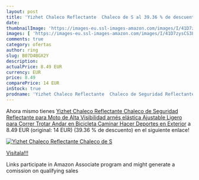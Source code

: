 ```yaml
---
layout: post
title: 'Yizhet Chaleco Reflectante  Chaleco de S al 39.36 % de descuento'
date: 
thumbnailImage: 'https://images-eu.ssl-images-amazon.com/images/I/41D7zysCS3L._SL200_.jpg'
images: [ 'https://images-eu.ssl-images-amazon.com/images/I/41D7zysCS3L._SL200_.jpg' ]
comments: true
category: ofertas
author: ring
slug: B07D4BGX2Y
description:
actualPrice: 8.49 EUR
currency: EUR
price: 8.49
comparePrice: 14 EUR
inStock: true
prodname: 'Yizhet Chaleco Reflectante  Chaleco de Seguridad Reflectante para Moto de Alta Visibilidad arnés elástica Ajustable Ligero para Correr  Trotar  Andar en Bicicleta  Caminar  Hacer Deportes en Exterior'
---
```


Ahora mismo tienes [Yizhet Chaleco Reflectante  Chaleco de Seguridad Reflectante para Moto de Alta Visibilidad arnés elástica Ajustable Ligero para Correr  Trotar  Andar en Bicicleta  Caminar  Hacer Deportes en Exterior](https://www.amazon.es/dp/B07D4BGX2Y/?tag=tolees-21) a 8.49 EUR (original: 14 EUR) (39.36 %  de descuento) en el siguiente enlace!

[![Yizhet Chaleco Reflectante  Chaleco de S](https://images-eu.ssl-images-amazon.com/images/I/41D7zysCS3L._SL200_.jpg)](https://www.amazon.es/dp/B07D4BGX2Y/?tag=tolees-21)

[Visítala!!!](https://www.amazon.es/dp/B07D4BGX2Y/?tag=tolees-21)

Links participate in Amazon Associate program and might generate a comission on qualifying sales
